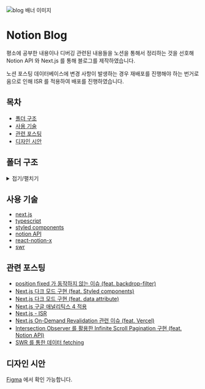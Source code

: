 ![blog 배너 이미지](https://user-images.githubusercontent.com/54921653/208304686-1e53fb50-ef30-45d9-aaab-538129c8b7a5.jpg)

# Notion Blog 

평소에 공부한 내용이나 디버깅 관련된 내용들을 노션을 통해서 정리하는 것을 선호해 Notion API 와 Next.js 를 통해 블로그를 제작하였습니다.

노션 포스팅 데이터베이스에 변경 사항이 발생하는 경우 재배포를 진행해야 하는 번거로움으로 인해 ISR 를 적용하여 배포를 진행하였습니다.

## 목차

- [폴더 구조](#폴더-구조)
- [사용 기술](#사용-기술)
- [관련 포스팅](#관련-포스팅)
- [디자인 시안](#디자인-시안)


## 폴더 구조

<details>
  <summary>접기/펼치기</summary>
  
  ```markdown
  ├── components
  │   ├── Analytics.tsx
  │   ├── Search
  │   │   ├── hooks
  │   │   │   └── useSearch.ts
  │   │   ├── index.tsx
  │   │   └── styles.ts
  │   ├── Theme
  │   │   ├── index.tsx
  │   │   └── styles.ts
  │   ├── common
  │   │   ├── Button
  │   │   │   ├── index.tsx
  │   │   │   └── styles.ts
  │   │   ├── Icon
  │   │   │   ├── index.tsx
  │   │   │   └── styles.ts
  │   │   ├── Image.tsx
  │   │   ├── Loading
  │   │   │   ├── index.tsx
  │   │   │   └── styles.ts
  │   │   ├── Profile
  │   │   │   ├── index.tsx
  │   │   │   └── styles.ts
  │   │   └── Seo.tsx
  │   ├── layout
  │   │   ├── Footer
  │   │   │   ├── index.tsx
  │   │   │   └── styles.ts
  │   │   ├── Header
  │   │   │   ├── hooks
  │   │   │   │   └── useStickyHeader.ts
  │   │   │   ├── index.tsx
  │   │   │   └── styles.ts
  │   │   ├── Layout.tsx
  │   │   ├── MainHeader
  │   │   │   ├── index.tsx
  │   │   │   └── styles.ts
  │   │   ├── Navigation
  │   │   │   ├── index.tsx
  │   │   │   ├── interface.ts
  │   │   │   └── styles.ts
  │   │   ├── NotFound
  │   │   │   ├── index.tsx
  │   │   │   └── styles.ts
  │   │   ├── Section
  │   │   │   ├── index.tsx
  │   │   │   ├── interface.ts
  │   │   │   └── styles.ts
  │   │   ├── TagList
  │   │   │   └── index.tsx
  │   │   └── TagPageHeader
  │   │       ├── index.tsx
  │   │       └── styles.ts
  │   └── notion
  │       ├── NotionPage.tsx
  │       ├── NotionPageItem
  │       │   ├── Skeleton.tsx
  │       │   ├── index.tsx
  │       │   └── styles.ts
  │       ├── NotionPageList
  │       │   ├── Skeleton.tsx
  │       │   ├── index.tsx
  │       │   └── styles.ts
  │       ├── NotionTagItem
  │       │   ├── index.tsx
  │       │   ├── interface.ts
  │       │   └── styles.ts
  │       ├── NotionTagList.tsx
  │       └── NotionTagSideList
  │           ├── index.tsx
  │           └── styles.ts
  ├── config.ts
  ├── hooks
  │   ├── useDebounce.ts
  │   ├── useRefCurrent.ts
  │   ├── useTheme.ts
  │   └── useThrottle.ts
  ├── lib
  │   ├── gtag.ts
  │   └── notion
  │       ├── config.ts
  │       ├── getDatabaseInfo.ts
  │       ├── page
  │       │   ├── getPageItem.ts
  │       │   ├── getPageProperty.ts
  │       │   └── getPathPage.ts
  │       ├── pages
  │       │   ├── getPageItems.ts
  │       │   └── getPathPages.ts
  │       ├── search
  │       │   └── getSearchResult.ts
  │       ├── tags
  │       │   ├── getPathTagPages.ts
  │       │   ├── getTagItems.ts
  │       │   └── getTagsWithPostCnt.ts
  │       └── utils
  │           ├── mapImageUrl.ts
  │           └── previewImages.ts
  ├── pages
  │   ├── 404.tsx
  │   ├── [pageId]
  │   │   └── index.tsx
  │   ├── _app.tsx
  │   ├── _document.tsx
  │   ├── api
  │   │   ├── revalidate
  │   │   │   ├── index.ts
  │   │   │   ├── revalidatePages.ts
  │   │   │   ├── revalidatePosts.ts
  │   │   │   └── revalidateTagPages.ts
  │   │   └── search.ts
  │   ├── index.tsx
  │   ├── pages
  │   │   └── [pageNum].tsx
  │   ├── server-sitemap.xml
  │   │   └── index.tsx
  │   └── tags
  │       ├── [tagName]
  │       │   └── pages
  │       │       └── [pageNum].tsx
  │       └── index.tsx
  ├── public
  ├── shared
  │   ├── enums
  │   │   └── SwrFallbackKeys.ts
  │   ├── types
  │   │   ├── NavPageOptions.ts
  │   │   ├── NavPageOptionsFallback.ts
  │   │   ├── TagsWithCnt.ts
  │   │   └── TagsWithCntFallback.ts
  │   └── variable.ts
  ├── sitemap.config.js
  ├── styles
  │   ├── device.ts
  │   ├── global.ts
  │   ├── mixin.ts
  │   ├── notion.ts
  │   ├── reset.ts
  │   ├── theme.ts
  │   └── variable.ts
  ├── types
  │   ├── notion.d.ts
  │   └── style.d.ts
  ├── utils
  │   ├── convertPascalCase.ts
  │   ├── convertUuidToPostId.ts
  │   ├── formatDate.ts
  │   ├── getPaginationItems.ts
  │   ├── getPaginationLength.ts
  │   ├── normalizeTitleKo.ts
  │   └── parseDatabaseItems.ts
  ```
</details>



## 사용 기술 

- [next.js](https://nextjs.org/)
- [typescript](https://www.typescriptlang.org/)
- [styled components](https://styled-components.com/)
- [notion API](https://developers.notion.com/)
- [react-notion-x](https://github.com/NotionX/react-notion-x)
- [swr](https://swr.vercel.app/)

## 관련 포스팅

- [position fixed 가 동작하지 않는 이슈 (feat. backdrop-filter)](https://blog-agaxe.vercel.app/b8bacdaec4aa49d390fd66b4274586c3)
- [Next.js 다크 모드 구현 (feat. Styled components)](https://blog-agaxe.vercel.app/3f502104d6034fe484f8eb827cb5394a)
- [Next.js 다크 모드 구현 (feat. data attribute)](https://blog-agaxe.vercel.app/92e9323565c24d138b1f1ed939e5bf74)
- [Next.js 구글 애널리틱스 4 적용](https://blog-agaxe.vercel.app/9da08526eb164b7ba5faf3c4cd4d8469)
- [Next.js - ISR](https://blog-agaxe.vercel.app/f65bdf24cd5e4597a1e8c8d2b026c878)
- [Next.js On-Demand Revalidation 관련 이슈 (feat. Vercel)](https://blog-agaxe.vercel.app/ecf86dc889ee47f8987cc9e90afb0cab)
- [Intersection Observer 를 활용한 Infinite Scroll Pagination 구현 (feat. Notion API)](https://blog-agaxe.vercel.app/27c6c7ee9c0747378faef29c37798d74)
- [SWR 를 통한 데이터 fetching](https://blog-agaxe.vercel.app/40479ddd976f4d1b8f78b37bee27cb85)

## 디자인 시안

[Figma](https://www.figma.com/file/noQPAMLKpSUlXsRc0PeaLw/%EB%B8%94%EB%A1%9C%EA%B7%B8?node-id=208%3A3&t=VohbRM47YQJRS5j4-1) 에서 확인 가능합니다.